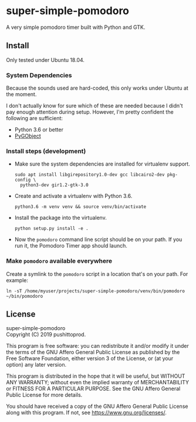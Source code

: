 super-simple-pomodoro
=====================

A very simple pomodoro timer built with Python and GTK.

Install
-------

Only tested under Ubuntu 18.04.

### System Dependencies

Because the sounds used are hard-coded, this only works under Ubuntu at the
moment.

I don't actually know for sure which of these are needed because I didn't pay
enough attention during setup. However, I'm pretty confident the following are
sufficient:

* Python 3.6 or better
* [PyGObject](https://pygobject.readthedocs.io/en/latest/getting_started.html#ubuntu-getting-started)

### Install steps (development)

* Make sure the system dependencies are installed for virtualenv support.

  ```
  sudo apt install libgirepository1.0-dev gcc libcairo2-dev pkg-config \
    python3-dev gir1.2-gtk-3.0
  ```

* Create and activate a virtualenv with Python 3.6.

  ```
  python3.6 -m venv venv && source venv/bin/activate
  ```

* Install the package into the virtualenv.

  ```
  python setup.py install -e .
  ```

* Now the `pomodoro` command line script should be on your path. If you run it, 
  the Pomodoro Timer app should launch.

### Make `pomodoro` available everywhere

Create a symlink to the `pomodoro` script in a location that's on your path.
For example:

```
ln -sT /home/myuser/projects/super-simple-pomodoro/venv/bin/pomodoro ~/bin/pomodoro
```

License
-------

super-simple-pomodoro  
Copyright (C) 2019 pushittoprod.

This program is free software: you can redistribute it and/or modify
it under the terms of the GNU Affero General Public License as published by
the Free Software Foundation, either version 3 of the License, or
(at your option) any later version.

This program is distributed in the hope that it will be useful,
but WITHOUT ANY WARRANTY; without even the implied warranty of
MERCHANTABILITY or FITNESS FOR A PARTICULAR PURPOSE.  See the
GNU Affero General Public License for more details.

You should have received a copy of the GNU Affero General Public License
along with this program.  If not, see <https://www.gnu.org/licenses/>.